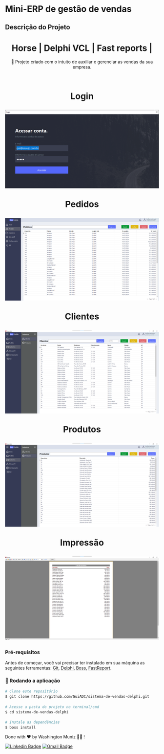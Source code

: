 # Mini-ERP de gestão de vendas

## Descrição do Projeto

<p align="center"></p>
<h1 align="center">
    <a> Horse |</a> 
    <a> Delphi VCL |</a>
    <a> Fast reports |</a>    
</h1>
<p align="center">🚀 Projeto criado com o intuito de auxiliar e gerenciar as vendas da sua empresa.</p>
<br>
<h1 align="center">

  <p>Login</p>
  <img alt="Welcome" title="Welcome" src="./assets/login.png" />    
  
  <p>Pedidos</p>
  <img alt="Welcome" title="Welcome" src="./assets/pedidos.png" />
  
  <p>Clientes</p>  
  <img alt="Menu" title="Menu" src="./assets/clientes.png" />
  
  <p>Produtos</p>  
  <img alt="Order" title="Order" src="./assets/produtos.png" />
  
  <p>Impressão</p>
  <img alt="Address" title="Address" src="./assets/impressao.png" />
</h1>

### Pré-requisitos

Antes de começar, você vai precisar ter instalado em sua máquina as seguintes ferramentas:
[Git](https://git-scm.com), [Delphi](https://www.embarcadero.com/br/products/delphi/starter), [Boss](https://github.com/HashLoad/boss), [FastReport](https://www.fast-report.com/downloads/fast-report-vcl).

### 🎲 Rodando a aplicação

```bash
# Clone este repositório
$ git clone https://github.com/GuiADC/sistema-de-vendas-delphi.git

# Acesse a pasta do projeto no terminal/cmd
$ cd sistema-de-vendas-delphi

# Instale as dependências
$ boss install
```


Done with ❤️ by Washington Muniz 👋🏽 !

[![Linkedin Badge](https://img.shields.io/badge/-GuilhermeAraujo-blue?style=flat-square&logo=Linkedin&logoColor=white&link=https://www.linkedin.com/in/juniorwmr/)](https://www.linkedin.com/in/guilhermeadc/)
[![Gmail Badge](https://img.shields.io/badge/Microsoft_Outlook-0078D4?style=for-the-badge&logo=microsoft-outlook&logoColor=white&link=mailto:gui-arujo@outlook.com)](mailto:gui-arujo@outlook.com)

